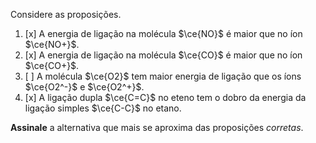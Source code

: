 Considere as proposições.

1. [x] A energia de ligação na molécula $\ce{NO}$ é maior que no íon $\ce{NO+}$.
2. [x] A energia de ligação na molécula $\ce{CO}$ é maior que no íon $\ce{CO+}$.
3. [ ] A molécula $\ce{O2}$ tem maior energia de ligação que os íons $\ce{O2^-}$ e  $\ce{O2^+}$.
4. [x] A ligação dupla $\ce{C=C}$ no eteno tem o dobro da energia da ligação simples $\ce{C-C}$ no etano.    

**Assinale** a alternativa que mais se aproxima das proposições *corretas*.
